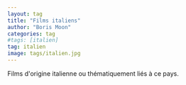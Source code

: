 ```yaml
---
layout: tag
title: "Films italiens"
author: "Boris Moon"
categories: tag
#tags: [italien]
tag: italien
image: tags/italien.jpg
---
```


Films d'origine italienne ou thématiquement liés à ce pays.
